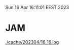 Sun 16 Apr 16:11:01 EEST 2023
# JAM
<a href='./cache/202304/16_16.log'>./cache/202304/16_16.log</a>
